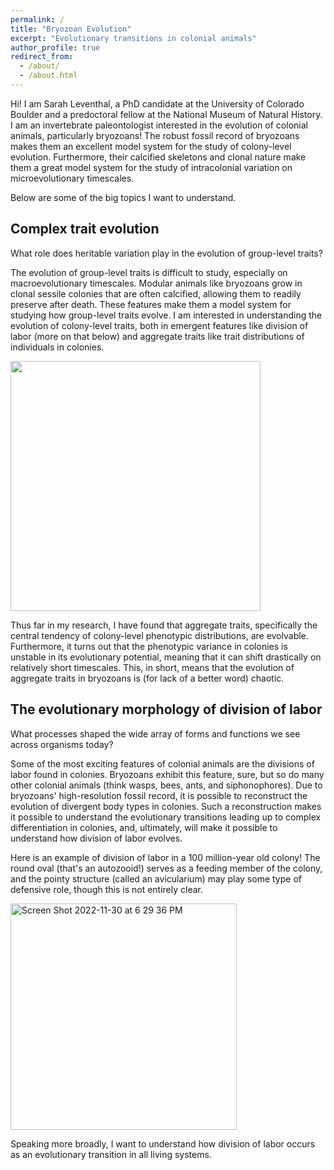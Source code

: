 ```yaml
---
permalink: /
title: "Bryozoan Evolution"
excerpt: "Evolutionary transitions in colonial animals"
author_profile: true
redirect_from: 
  - /about/
  - /about.html
---
```


Hi! I am Sarah Leventhal, a PhD candidate at the University of Colorado Boulder and a predoctoral fellow at the National Museum of Natural History. I am an invertebrate paleontologist interested in the evolution of colonial animals, particularly bryozoans! The robust fossil record of bryozoans makes them an excellent model system for the study of colony-level evolution. Furthermore, their calcified skeletons and clonal nature make them a great model system for the study of intracolonial variation on microevolutionary timescales.

Below are some of the big topics I want to understand.

## Complex trait evolution

What role does heritable variation play in the evolution of group-level traits?
 
The evolution of group-level traits is difficult to study, especially on macroevolutionary timescales. Modular animals like bryozoans grow in clonal sessile colonies that are often calcified, allowing them to readily preserve after death. These features make them a model system for studying how group-level traits evolve. I am interested in understanding the evolution of colony-level traits, both in emergent features like division of labor (more on that below) and aggregate traits like trait distributions of individuals in colonies.



<img src="https://user-images.githubusercontent.com/79329199/204932897-dd846344-f533-48d8-a709-44002808024d.jpg" height=400 />




Thus far in my research, I have found that aggregate traits, specifically the central tendency of colony-level phenotypic distributions, are evolvable. Furthermore, it turns out that the phenotypic variance in colonies is unstable in its evolutionary potential, meaning that it can shift drastically on relatively short timescales. This, in short, means that the evolution of aggregate traits in bryozoans is (for lack of a better word) chaotic.



## The evolutionary morphology of division of labor

What processes shaped the wide array of forms and functions we see across organisms today?

Some of the most exciting features of colonial animals are the divisions of labor found in colonies. Bryozoans exhibit this feature, sure, but so do many other colonial animals (think wasps, bees, ants, and siphonophores). Due to bryozoans' high-resolution fossil record, it is possible to reconstruct the evolution of divergent body types in colonies. Such a reconstruction makes it possible to understand the evolutionary transitions leading up to complex differentiation in colonies, and, ultimately, will make it possible to understand how division of labor evolves.

Here is an example of division of labor in a 100 million-year old colony! The round oval (that's an autozooid!) serves as a feeding member of the colony, and the pointy structure (called an avicularium) may play some type of defensive role, though this is not entirely clear. 

<img width="362" alt="Screen Shot 2022-11-30 at 6 29 36 PM" src="https://user-images.githubusercontent.com/79329199/204930140-cede2595-3eb3-4844-b95d-b9595acab680.png">

Speaking more broadly, I want to understand how division of labor occurs as an evolutionary transition in all living systems.
